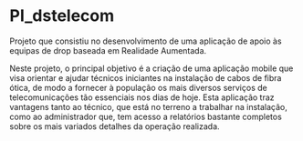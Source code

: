 # PI_dstelecom
Projeto que consistiu no desenvolvimento de uma aplicação de apoio às equipas de drop baseada em Realidade Aumentada.

Neste projeto, o principal objetivo é a criação de uma aplicação mobile que visa orientar e ajudar técnicos iniciantes na instalação de cabos de fibra ótica, de modo a fornecer à população os mais diversos serviços de telecomunicações tão essenciais nos dias de hoje. Esta aplicação traz vantagens tanto ao técnico, que está no terreno a trabalhar na instalação, como ao administrador que, tem acesso a relatórios bastante completos sobre os mais variados detalhes da operação realizada.
